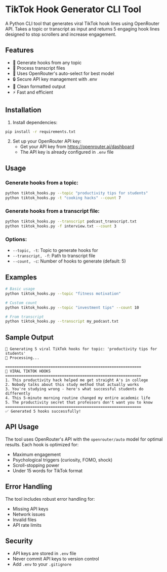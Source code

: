 # TikTok Hook Generator CLI Tool

A Python CLI tool that generates viral TikTok hook lines using OpenRouter API. Takes a topic or transcript as input and returns 5 engaging hook lines designed to stop scrollers and increase engagement.

## Features

- 🎯 Generate hooks from any topic
- 📄 Process transcript files
- 🔄 Uses OpenRouter's auto-select for best model
- 🔒 Secure API key management with .env
- 📝 Clean formatted output
- ⚡ Fast and efficient

## Installation

1. Install dependencies:
```bash
pip install -r requirements.txt
```

2. Set up your OpenRouter API key:
   - Get your API key from https://openrouter.ai/dashboard
   - The API key is already configured in `.env` file

## Usage

### Generate hooks from a topic:
```bash
python tiktok_hooks.py --topic "productivity tips for students"
python tiktok_hooks.py -t "cooking hacks" --count 7
```

### Generate hooks from a transcript file:
```bash
python tiktok_hooks.py --transcript podcast_transcript.txt
python tiktok_hooks.py -f interview.txt --count 3
```

### Options:
- `--topic, -t`: Topic to generate hooks for
- `--transcript, -f`: Path to transcript file
- `--count, -c`: Number of hooks to generate (default: 5)

## Examples

```bash
# Basic usage
python tiktok_hooks.py --topic "fitness motivation"

# Custom count
python tiktok_hooks.py --topic "investment tips" --count 10

# From transcript
python tiktok_hooks.py --transcript my_podcast.txt
```

## Sample Output

```
🎯 Generating 5 viral TikTok hooks for topic: 'productivity tips for students'
🔄 Processing...

============================================================
🚀 VIRAL TIKTOK HOOKS
============================================================
1. This productivity hack helped me get straight A's in college
2. Nobody talks about this study method that actually works
3. You're studying wrong - here's what successful students do differently
4. This 5-minute morning routine changed my entire academic life
5. The productivity secret that professors don't want you to know
============================================================
✅ Generated 5 hooks successfully!
```

## API Usage

The tool uses OpenRouter's API with the `openrouter/auto` model for optimal results. Each hook is optimized for:
- Maximum engagement
- Psychological triggers (curiosity, FOMO, shock)
- Scroll-stopping power
- Under 15 words for TikTok format

## Error Handling

The tool includes robust error handling for:
- Missing API keys
- Network issues
- Invalid files
- API rate limits

## Security

- API keys are stored in `.env` file
- Never commit API keys to version control
- Add `.env` to your `.gitignore`
